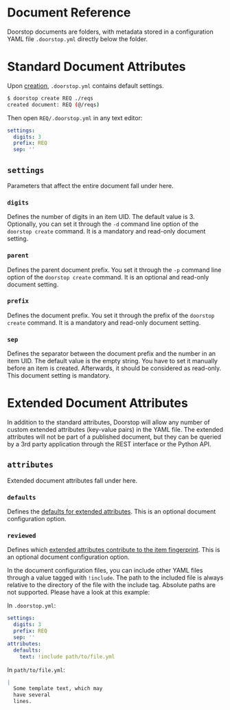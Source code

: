 <h1>Document Reference</h1>

Doorstop documents are folders, with metadata stored in a configuration YAML
file `.doorstop.yml` directly below the folder.

# Standard Document Attributes

Upon [creation](../cli/creation.md), `.doorstop.yml` contains default settings.

```sh
$ doorstop create REQ ./reqs
created document: REQ (@/reqs)
```

Then open `REQ/.doorstop.yml` in any text editor:

```yaml
settings:
  digits: 3
  prefix: REQ
  sep: ''
```

## `settings`

Parameters that affect the entire document fall under here.

### `digits`

Defines the number of digits in an item UID. The default value is 3. Optionally,
you can set it through the `-d` command line option of the `doorstop create`
command.  It is a mandatory and read-only document setting.

### `parent`

Defines the parent document prefix.  You set it through the `-p` command line
option of the `doorstop create` command.  It is an optional and read-only
document setting.

### `prefix`

Defines the document prefix.  You set it through the prefix of the
`doorstop create` command.  It is a mandatory and read-only document setting.

### `sep`

Defines the separator between the document prefix and the number in an item UID.
The default value is the empty string.  You have to set it manually before an
item is created.  Afterwards, it should be considered as read-only.  This
document setting is mandatory.

# Extended Document Attributes

In addition to the standard attributes, Doorstop will allow any number of custom
extended attributes (key-value pairs) in the YAML file. The extended attributes
will not be part of a published document, but they can be queried by a 3rd party
application through the REST interface or the Python API.

## `attributes`

Extended document attributes fall under here.

### `defaults`

Defines the [defaults for extended
attributes](item.md#defaults-for-extended-attributes). This is an optional
document configuration option.

### `reviewed`

Defines which [extended attributes contribute to the item
fingerprint](item.md#extended-reviewed-attributes). This is an optional document
configuration option.

In the document configuration files, you can include other YAML files through a
value tagged with `!include`.  The path to the included file is always relative
to the directory of the file with the include tag.  Absolute paths are not
supported.  Please have a look at this example:

In `.doorstop.yml`:

```yaml
settings:
  digits: 3
  prefix: REQ
  sep: ''
attributes:
  defaults:
    text: !include path/to/file.yml
```

In `path/to/file.yml`:

```yaml
|
  Some template text, which may
  have several
  lines.
```
